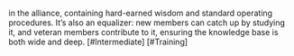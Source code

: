 in the alliance, containing hard-earned wisdom and standard operating procedures. It’s also an equalizer: new members can catch up by studying it, and veteran members contribute to it, ensuring the knowledge base is both wide and deep. [#Intermediate] [#Training]